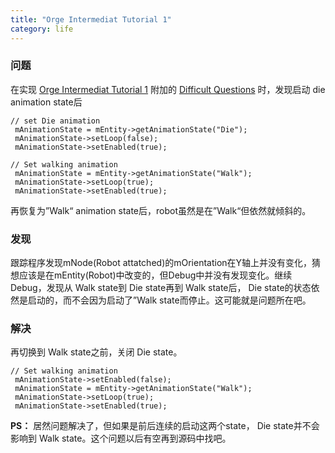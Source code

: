 ```yaml
---
title: "Orge Intermediat Tutorial 1"
category: life
---
```



### 问题 ###

在实现 [Orge Intermediat Tutorial 1](http://www.ogre3d.org/wiki/index.php/Intermediate_Tutorial_1) 附加的 [Difficult Questions](http://www.ogre3d.org/wiki/index.php/Intermediate_Tutorial_1#Difficult_Questions) 时，发现启动 die animation state后

```
// set Die animation
 mAnimationState = mEntity->getAnimationState("Die");
 mAnimationState->setLoop(false);
 mAnimationState->setEnabled(true);
```


```
// Set walking animation
 mAnimationState = mEntity->getAnimationState("Walk");
 mAnimationState->setLoop(true);
 mAnimationState->setEnabled(true);
```

再恢复为”Walk“ animation state后，robot虽然是在”Walk“但依然就倾斜的。


### 发现 ###

跟踪程序发现mNode(Robot attatched)的mOrientation在Y轴上并没有变化，猜想应该是在mEntity(Robot)中改变的，但Debug中并没有发现变化。继续Debug，发现从 Walk state到 Die state再到 Walk state后， Die state的状态依然是启动的，而不会因为启动了”Walk state而停止。这可能就是问题所在吧。


### 解决 ###

再切换到 Walk state之前，关闭 Die state。

```
// Set walking animation
 mAnimationState->setEnabled(false);
 mAnimationState = mEntity->getAnimationState("Walk");
 mAnimationState->setLoop(true);
 mAnimationState->setEnabled(true);
```

**PS：** 居然问题解决了，但如果是前后连续的启动这两个state， Die state并不会影响到 Walk state。这个问题以后有空再到源码中找吧。
